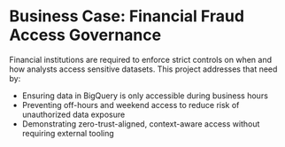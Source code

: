 # Business Case: Financial Fraud Access Governance

Financial institutions are required to enforce strict controls on when and how analysts access sensitive datasets. This project addresses that need by:

- Ensuring data in BigQuery is only accessible during business hours
- Preventing off-hours and weekend access to reduce risk of unauthorized data exposure
- Demonstrating zero-trust-aligned, context-aware access without requiring external tooling
